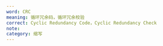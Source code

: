 ```yaml
---
word: CRC
meaning: 循环冗余码，循环冗余校验
correct: Cyclic Redundancy Code，Cyclic Redundancy Check
note:
category: 缩写
---
```

